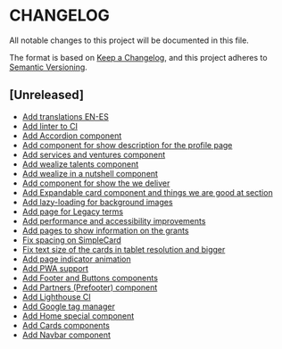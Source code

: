 # CHANGELOG

All notable changes to this project will be documented in this file.

The format is based on [Keep a Changelog](https://keepachangelog.com/en/1.0.0/),
and this project adheres to [Semantic Versioning](https://semver.org/spec/v2.0.0.html).

## [Unreleased]

- [Add translations EN-ES](https://wealize.atlassian.net/browse/WLZAA-10)
- [Add linter to CI](https://wealize.atlassian.net/browse/WLZAA-68)
- [Add Accordion component](https://wealize.atlassian.net/browse/WLZAA-38)
- [Add component for show description for the profile page](https://wealize.atlassian.net/browse/WLZAA-69)
- [Add services and ventures component](https://wealize.atlassian.net/browse/WLZAA-62)
- [Add wealize talents component](https://wealize.atlassian.net/browse/WLZAA-60)
- [Add wealize in a nutshell component](https://wealize.atlassian.net/browse/WLZAA-61)
- [Add component for show the we deliver](https://wealize.atlassian.net/browse/WLZAA-64)
- [Add Expandable card component and things we are good at section](https://wealize.atlassian.net/browse/WLZAA-63)
- [Add lazy-loading for background images](https://wealize.atlassian.net/browse/WLZAA-59)
- [Add page for Legacy terms](https://wealize.atlassian.net/browse/WLZAA-54)
- [Add performance and accessibility improvements](https://wealize.atlassian.net/browse/WLZAA-57)
- [Add pages to show information on the grants](https://wealize.atlassian.net/browse/WLZAA-45)
- [Fix spacing on SimpleCard](https://wealize.atlassian.net/browse/WLZAA-52)
- [Fix text size of the cards in tablet resolution and bigger](https://wealize.atlassian.net/browse/WLZAA-51)
- [Add page indicator animation](https://wealize.atlassian.net/browse/WLZAA-44)
- [Add PWA support](https://wealize.atlassian.net/browse/WLZAA-39)
- [Add Footer and Buttons components](https://wealize.atlassian.net/browse/WLZAA-34)
- [Add Partners (Prefooter) component](https://wealize.atlassian.net/browse/WLZAA-36)
- [Add Lighthouse CI](https://wealize.atlassian.net/browse/WLZAA-37)
- [Add Google tag manager](https://wealize.atlassian.net/browse/WLZAA-42)
- [Add Home special component](https://wealize.atlassian.net/browse/WLZAA-41)
- [Add Cards components](https://wealize.atlassian.net/browse/WLZAA-33)
- [Add Navbar component](https://wealize.atlassian.net/browse/WLZAA-32)
